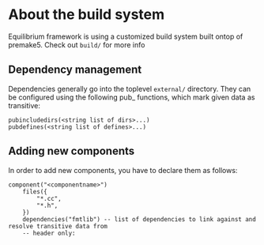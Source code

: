 # About the build system
Equilibrium framework is using a customized build system built ontop of premake5. Check out `build/` for more info

## Dependency management
Dependencies generally go into the toplevel `external/` directory. They can be configured using the following pub_ functions, which mark given data as transitive:
```
pubincludedirs(<string list of dirs>...)
pubdefines(<string list of defines>...)
```

## Adding new components
In order to add new components, you have to declare them as follows:
```
component("<componentname>")
    files({
        "*.cc",
        "*.h",
    })
    dependencies("fmtlib") -- list of dependencies to link against and resolve transitive data from
    -- header only:
```